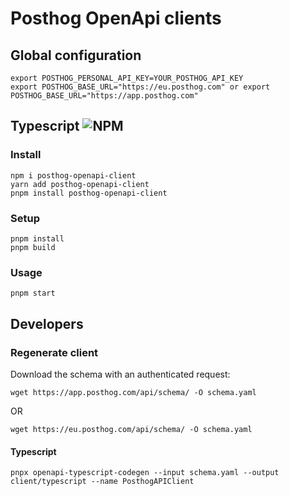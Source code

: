 # Posthog OpenApi clients

## Global configuration
```
export POSTHOG_PERSONAL_API_KEY=YOUR_POSTHOG_API_KEY
export POSTHOG_BASE_URL="https://eu.posthog.com" or export POSTHOG_BASE_URL="https://app.posthog.com"
```

## Typescript ![NPM](https://img.shields.io/npm/v/posthog-openapi-client)


### Install
```
npm i posthog-openapi-client
yarn add posthog-openapi-client
pnpm install posthog-openapi-client
```

### Setup
```
pnpm install
pnpm build
```

### Usage
```
pnpm start
```

## Developers

### Regenerate client
Download the schema with an authenticated request:
```
wget https://app.posthog.com/api/schema/ -O schema.yaml
```

OR

```
wget https://eu.posthog.com/api/schema/ -O schema.yaml
```

#### Typescript
```
pnpx openapi-typescript-codegen --input schema.yaml --output client/typescript --name PosthogAPIClient
```
